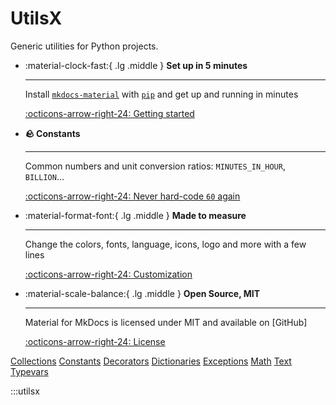 # UtilsX

Generic utilities for Python projects.

<div class="grid cards" markdown>

-   :material-clock-fast:{ .lg .middle } __Set up in 5 minutes__

    ---

    Install [`mkdocs-material`](#) with [`pip`](#) and get up
    and running in minutes

    [:octicons-arrow-right-24: Getting started](#)

-   __🪨 Constants__

    ---

    Common numbers and unit conversion ratios: `MINUTES_IN_HOUR`, `BILLION`...

    [:octicons-arrow-right-24: Never hard-code `60` again](constants.md)

-   :material-format-font:{ .lg .middle } __Made to measure__

    ---

    Change the colors, fonts, language, icons, logo and more with a few lines

    [:octicons-arrow-right-24: Customization](#)

-   :material-scale-balance:{ .lg .middle } __Open Source, MIT__

    ---

    Material for MkDocs is licensed under MIT and available on [GitHub]

    [:octicons-arrow-right-24: License](#)

</div>

[Collections](collections.md)
[Constants](constants.md)
[Decorators](decorators.md)
[Dictionaries](dictionaries.md)
[Exceptions](exceptions.md)
[Math](math.md)
[Text](text.md)
[Typevars](typevars.md)

:::utilsx
